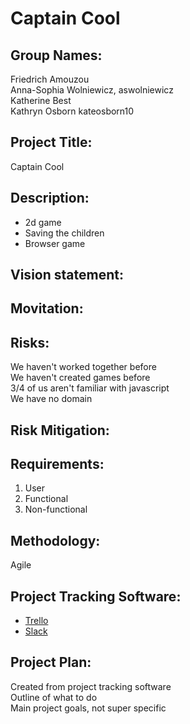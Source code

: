 # Captain Cool  
## Group Names:  
Friedrich Amouzou   
Anna-Sophia Wolniewicz, aswolniewicz   
Katherine Best  
Kathryn Osborn kateosborn10 

## Project Title:  
Captain Cool  

## Description:  

* 2d game  
* Saving the children  
* Browser game  

## Vision statement:  

## Movitation:  

## Risks:  
We haven't worked together before  
We haven't created games before  
3/4 of us aren't familiar with javascript  
We have no domain  

## Risk Mitigation:  

## Requirements:   
1. User  
2. Functional  
3. Non-functional  

## Methodology:  
Agile  

## Project Tracking Software:
* [Trello](www.trello.com)  
* [Slack](www.slack.com)  

## Project Plan:  
Created from project tracking software  
Outline of what to do  
Main project goals, not super specific  
